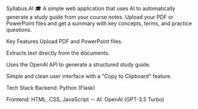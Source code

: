 Syllabus.AI 🎓
A simple web application that uses AI to automatically generate a study guide from your course notes. Upload your PDF or PowerPoint files and get a summary with key concepts, terms, and practice questions.

Key Features
Upload PDF and PowerPoint files.

Extracts text directly from the documents.

Uses the OpenAI API to generate a structured study guide.

Simple and clean user interface with a "Copy to Clipboard" feature.

Tech Stack
Backend: Python (Flask)

Frontend: HTML, CSS, JavaScript
--   AI: OpenAI (GPT-3.5 Turbo)
